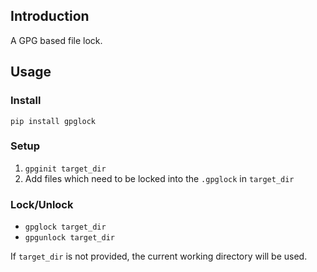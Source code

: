 ## Introduction
A GPG based file lock.

## Usage

### Install

`pip install gpglock`

### Setup

1. `gpginit target_dir`
2. Add files which need to be locked into the `.gpglock` in `target_dir`

### Lock/Unlock
- `gpglock target_dir`
- `gpgunlock target_dir`

If `target_dir` is not provided, the current working directory will be used. 
